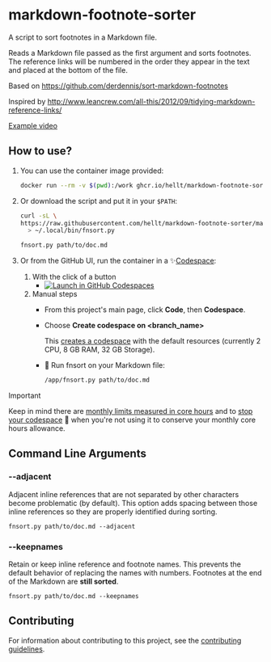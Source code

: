 # markdown-footnote-sorter

A script to sort footnotes in a Markdown file.

Reads a Markdown file passed as the first argument and sorts footnotes.
The reference links will be numbered in
the order they appear in the text and placed at the bottom
of the file.

Based on <https://github.com/derdennis/sort-markdown-footnotes>

Inspired by <http://www.leancrew.com/all-this/2012/09/tidying-markdown-reference-links/>

[Example video](https://github.com/user-attachments/assets/2ccb1782-1d85-499c-ba09-3be94c34a591)

## How to use?

1. You can use the container image provided:

    ```bash
    docker run --rm -v $(pwd):/work ghcr.io/hellt/markdown-footnote-sorter path/to/doc.md
    ```

1. Or download the script and put it in your `$PATH`:

    ```bash
    curl -sL \
    https://raw.githubusercontent.com/hellt/markdown-footnote-sorter/main/fnsort.py\
      > ~/.local/bin/fnsort.py

    fnsort.py path/to/doc.md
    ```

1. Or from the GitHub UI, run the container in a :sparkles:[Codespace](https://docs.github.com/en/codespaces/overview):
   1. With the click of a button
      * [![Launch in GitHub Codespaces](https://img.shields.io/badge/fnsort-Launch%20Codespace-238636?logo=github)](https://github.com/codespaces/new/hellt/markdown-footnote-sorter?devcontainer_path=.devcontainer%2Fdevcontainer.json)
   1. Manual steps
      * From this project's main page, click **Code**, then **Codespace**.
      * Choose **Create codespace on \<branch_name\>**

         This [creates a codespace](https://docs.github.com/en/codespaces/developing-in-a-codespace/creating-a-codespace-for-a-repository#creating-a-codespace-for-a-repository)
         with the default resources (currently 2 CPU, 8 GB RAM, 32 GB Storage).

      * :rocket: Run fnsort on your Markdown file:

         ```bash
         /app/fnsort.py path/to/doc.md
         ```

> [!IMPORTANT]
> Keep in mind there are
> [monthly limits measured in core hours](https://docs.github.com/en/billing/managing-billing-for-your-products/managing-billing-for-github-codespaces/about-billing-for-github-codespaces#monthly-included-storage-and-core-hours-for-personal-accounts)
and to
[stop your codespace](https://docs.github.com/en/codespaces/developing-in-a-codespace/stopping-and-starting-a-codespace)
:stop_sign: when you're not using it to conserve your monthly core hours
allowance.

## Command Line Arguments

### --adjacent

Adjacent inline references that are not separated by other characters become
problematic (by default).
This option adds spacing between those inline references so they are properly
identified during sorting.

`fnsort.py path/to/doc.md --adjacent`

### --keepnames

Retain or keep inline reference and footnote names.
This prevents the default behavior of replacing the names with numbers.
Footnotes at the end of the Markdown are **still sorted**.

`fnsort.py path/to/doc.md --keepnames`

## Contributing

For information about contributing to this project, see the
[contributing guidelines](CONTRIBUTING.md).
